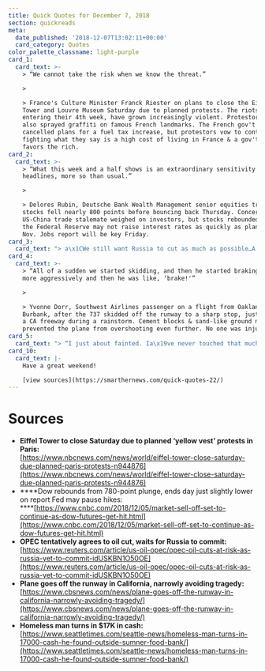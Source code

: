 ```yaml
---
title: Quick Quotes for December 7, 2018
section: quickreads
meta:
  date_published: '2018-12-07T13:02:11+00:00'
  card_category: Quotes
color_palette_classname: light-purple
card_1:
  card_text: >-
    > “We cannot take the risk when we know the threat.”

    > 

    > France's Culture Minister Franck Riester on plans to close the Eiffel
    Tower and Louvre Museum Saturday due to planned protests. The riots, now
    entering their 4th week, have grown increasingly violent. Protestors have
    also sprayed graffiti on famous French landmarks. The French gov't has
    cancelled plans for a fuel tax increase, but protestors vow to continue,
    fighting what they say is a high cost of living in France & a gov't that
    favors the rich.
card_2:
  card_text: >-
    > “What this week and a half shows is an extraordinary sensitivity to
    headlines, more so than usual.”

    > 

    > Delores Rubin, Deutsche Bank Wealth Management senior equities trader, as
    stocks fell nearly 800 points before bouncing back Thursday. Concerns of a
    US-China trade stalemate weighed on investors, but stocks rebounded on news
    the Federal Reserve may not raise interest rates as quickly as planned. The
    Nov. Jobs report will be key Friday.
card_3:
  card_text: "> a\x1CWe still want Russia to cut as much as possible…A Ia\x19m not confident, but I hope to reach a deal.”\n> \n> Saudi Arabian Oil Minister Khalid Al-Falih as OPEC fails to reach a consensus on how much oil the 15-nation group will produce for the next 6 months. Saudi Arabia wants to cut production by 1M barrels per day to stop oil's price slide but the group is waiting for Russia, a non-OPEC member, to commit. Oil prices dropped by the most in 2 weeks on the news. OPEC will meet again Friday."
card_4:
  card_text: >-
    > “All of a sudden we started skidding, and then he started braking even
    more aggressively and then he was like, ‘brake!'”

    > 

    > Yvonne Dorr, Southwest Airlines passenger on a flight from Oakland to
    Burbank, after the 737 skidded off the runway to a sharp stop, just short of
    a CA freeway during a rainstorm. Cement blocks & sand-like ground material
    prevented the plane from overshooting even further. No one was injured.
card_5:
  card_text: "> “I just about fainted. Ia\x19ve never touched that much money and I dona\x19t think I ever will again.”\n> \n> Kevin Booth (32), a homeless man in Seattle, who found $17,000 in a bag outside of a food bank and turned it in. The food bank turned the money over to police who held it for the required 90 days, but no one claimed it so they returned it to the food bank, which gave a portion of it back to Booth to thank him for his honesty."
card_10:
  card_text: |-
    Have a great weekend!

    [view sources](https://smarthernews.com/quick-quotes-22/)
---
```

Sources
=======

*   **Eiffel Tower to close Saturday due to planned ‘yellow vest’ protests in Paris:**  
    [https://www.nbcnews.com/news/world/eiffel-tower-close-saturday-due-planned-paris-protests-n944876](https://www.nbcnews.com/news/world/eiffel-tower-close-saturday-due-planned-paris-protests-n944876)
*   ****Dow rebounds from 780-point plunge, ends day just slightly lower on report Fed may pause hikes:  
    ****[https://www.cnbc.com/2018/12/05/market-sell-off-set-to-continue-as-dow-futures-get-hit.html](https://www.cnbc.com/2018/12/05/market-sell-off-set-to-continue-as-dow-futures-get-hit.html)
*   **OPEC tentatively agrees to oil cut, waits for Russia to commit:**  
    [https://www.reuters.com/article/us-oil-opec/opec-oil-cuts-at-risk-as-russia-yet-to-commit-idUSKBN1O50OE](https://www.reuters.com/article/us-oil-opec/opec-oil-cuts-at-risk-as-russia-yet-to-commit-idUSKBN1O50OE)
*   **Plane goes off the runway in California, narrowly avoiding tragedy:**  
    [https://www.cbsnews.com/news/plane-goes-off-the-runway-in-california-narrowly-avoiding-tragedy/](https://www.cbsnews.com/news/plane-goes-off-the-runway-in-california-narrowly-avoiding-tragedy/)
*   **Homeless man turns in $17K in cash:**  
    [https://www.seattletimes.com/seattle-news/homeless-man-turns-in-17000-cash-he-found-outside-sumner-food-bank/](https://www.seattletimes.com/seattle-news/homeless-man-turns-in-17000-cash-he-found-outside-sumner-food-bank/)